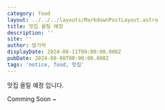 ```yaml
---
category: food
layout: ../../../layouts/MarkdownPostLayout.astro
title: 맛집 올릴 예정
description: ''
site: ''
author: 발가락
displayDate: 2024-08-11T00:00:00.000Z
pubDate: 2024-08-08T00:00:00.000Z
tags: 'notice, food, 맛집'
---
```


맛집 올릴 예정 입니다.

Comming Soon \~
